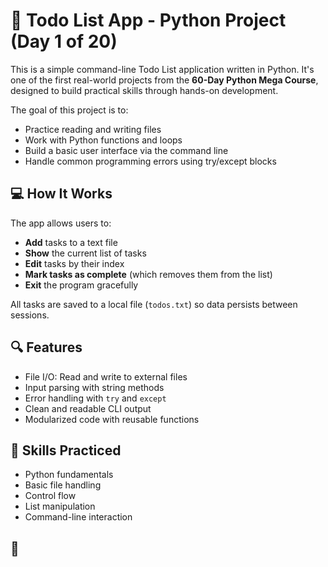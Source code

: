# 📝 Todo List App - Python Project (Day 1 of 20)

This is a simple command-line Todo List application written in Python. It's one of the first real-world projects from the **60-Day Python Mega Course**, designed to build practical skills through hands-on development.

The goal of this project is to:
- Practice reading and writing files
- Work with Python functions and loops
- Build a basic user interface via the command line
- Handle common programming errors using try/except blocks

## 💻 How It Works

The app allows users to:
- **Add** tasks to a text file
- **Show** the current list of tasks
- **Edit** tasks by their index
- **Mark tasks as complete** (which removes them from the list)
- **Exit** the program gracefully

All tasks are saved to a local file (`todos.txt`) so data persists between sessions.

## 🔍 Features

- File I/O: Read and write to external files
- Input parsing with string methods
- Error handling with `try` and `except`
- Clean and readable CLI output
- Modularized code with reusable functions

## 🧠 Skills Practiced

- Python fundamentals
- Basic file handling
- Control flow
- List manipulation
- Command-line interaction

## 🚀
